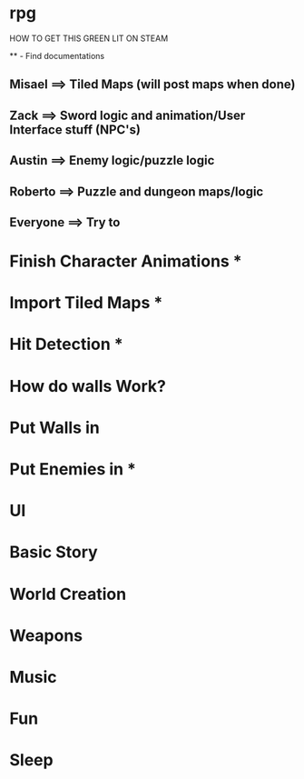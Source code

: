 # rpg
HOW TO GET THIS GREEN LIT ON STEAM 

** - Find documentations

## Misael ==> Tiled Maps (will post maps when done)

## Zack ==> Sword logic and animation/User Interface stuff (NPC's)

## Austin ==> Enemy logic/puzzle logic

## Roberto ==> Puzzle and dungeon maps/logic

## Everyone ==> Try to



# Finish Character Animations   *

# Import Tiled Maps   *

# Hit Detection   *

# How do walls Work?

# Put Walls in

# Put Enemies in   *

# UI

# Basic Story

# World Creation

# Weapons

# Music

# Fun

# Sleep

 
